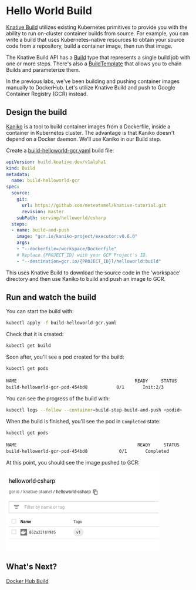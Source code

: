 # Hello World Build

[Knative Build](https://www.knative.dev/docs/build/) utilizes existing Kubernetes primitives to provide you with the ability to run on-cluster container builds from source. For example, you can write a build that uses Kubernetes-native resources to obtain your source code from a repository, build a container image, then run that image.

The Knative Build API has a [Build](https://www.knative.dev/docs/build/builds/) type that represents a single build job with one or more steps. There's also a [BuildTemplate](https://www.knative.dev/docs/build/build-templates/) that allows you to chain Builds and parameterize them.

In the previous labs, we've been building and pushing container images manually to DockerHub. Let's utilize Knative Build and push to Google Container Registry (GCR) instead.

## Design the build

[Kaniko](https://github.com/GoogleContainerTools/kaniko) is a tool to build container images from a Dockerfile, inside a container in Kubernetes cluster. The advantage is that Kaniko doesn't depend on a Docker daemon. We'll use Kaniko in our Build step.

Create a [build-helloworld-gcr.yaml](../build/build-helloworld-gcr.yaml) build file:

```yaml
apiVersion: build.knative.dev/v1alpha1
kind: Build
metadata:
  name: build-helloworld-gcr
spec:
  source:
    git:
      url: https://github.com/meteatamel/knative-tutorial.git
      revision: master
    subPath: serving/helloworld/csharp
  steps:
  - name: build-and-push
    image: "gcr.io/kaniko-project/executor:v0.6.0"
    args:
    - "--dockerfile=/workspace/Dockerfile"
    # Replace {PROJECT_ID} with your GCP Project's ID.
    - "--destination=gcr.io/{PROJECT_ID}l/helloworld:build"
```

This uses Knative Build to download the source code in the 'workspace' directory and then use Kaniko to build and push an image to GCR.

## Run and watch the build

You can start the build with:

```bash
kubectl apply -f build-helloworld-gcr.yaml
```

Check that it is created:

```bash
kubectl get build
```

Soon after, you'll see a pod created for the build:

```bash
kubectl get pods

NAME                                             READY     STATUS
build-helloworld-gcr-pod-454bd8           0/1       Init:2/3
```

You can see the progress of the build with:

```bash
kubectl logs --follow --container=build-step-build-and-push <podid>
```

When the build is finished, you'll see the pod in `Completed` state:

```bash
kubectl get pods

NAME                                              READY     STATUS
build-helloworld-gcr-pod-454bd8            0/1       Completed
```

At this point, you should see the image pushed to GCR:

![Google Container Registry](./images/gcr.png)

## What's Next?

[Docker Hub Build](12-dockerbuild.md)

